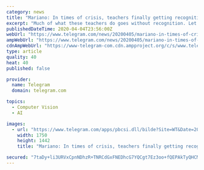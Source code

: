 ```yaml
---
category: news
title: "Mariano: In times of crisis, teachers finally getting recognition they deserve"
excerpt: "Much of what these teachers do goes without recognition. Let’s be honest. Most of us take teachers for granted ... Like so many things, teaching looks easy until you step into the batters box. Then when you face a 100 mile an hour fast ball, you drop the bat and run for the dugout begging for help. We all have memories of teachers who ..."
publishedDateTime: 2020-04-04T23:56:00Z
webUrl: "https://www.telegram.com/news/20200405/mariano-in-times-of-crisis-teachers-finally-getting-recognition-they-deserve"
ampWebUrl: "https://www.telegram.com/news/20200405/mariano-in-times-of-crisis-teachers-finally-getting-recognition-they-deserve?template=ampart"
cdnAmpWebUrl: "https://www-telegram-com.cdn.ampproject.org/c/s/www.telegram.com/news/20200405/mariano-in-times-of-crisis-teachers-finally-getting-recognition-they-deserve?template=ampart"
type: article
quality: 40
heat: 40
published: false

provider:
  name: Telegram
  domain: telegram.com

topics:
  - Computer Vision
  - AI

images:
  - url: "https://www.telegram.com/apps/pbcsi.dll/bilde?Site=WT&Date=20200404&Category=NEWS&ArtNo=200409794&Ref=AR"
    width: 1750
    height: 1442
    title: "Mariano: In times of crisis, teachers finally getting recognition they deserve"

secured: "7taDy+li3URVxCpnNDhzR+TNRCdGxFNEDhcG7YQCgt7Ez3oo+fQEPAkTyQHCMnVOueAFHtHBSHq2Ot4MlDn6IKnzUC5qHDu7dFbJLo9dPFuy5sRIp6JjWxri07nxc0xxPo4iPqiPG9N6i6E61+0wy2c35HYQc+9BNeNioTtt7TA97EBLEjyMDzqymBQmGxk9v7bn+pf3vnjHwXeLsIx7cvCOqZlrmeZc252cPOyIBgHj5vodcT0G7p7Rp0tDiWcwvkAD67ts7Iq7bVyXTh5KtG1pq5YbmKnloepdHuDXOk0RcWYEYQq2gasqIE0y6/2y;nqmMWRRdS13LkxOT+KdmDA=="
---
```


